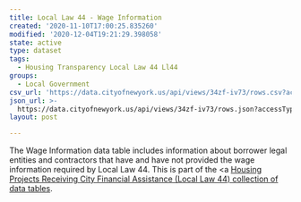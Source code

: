 ```yaml
---
title: Local Law 44 - Wage Information
created: '2020-11-10T17:00:25.835260'
modified: '2020-12-04T19:21:29.398058'
state: active
type: dataset
tags:
  - Housing Transparency Local Law 44 Ll44
groups:
  - Local Government
csv_url: 'https://data.cityofnewyork.us/api/views/34zf-iv73/rows.csv?accessType=DOWNLOAD'
json_url: >-
  https://data.cityofnewyork.us/api/views/34zf-iv73/rows.json?accessType=DOWNLOAD
layout: post

---
```

The Wage Information data table includes information about borrower legal entities and contractors that have and have not provided the wage information required by Local Law 44. This is part of the <a <a href='https://data.cityofnewyork.us/browse?Data-Collection_Data-Collection=HPD+Local+Law+44'>Housing Projects Receiving City Financial Assistance (Local Law 44) collection of data tables</a>.
